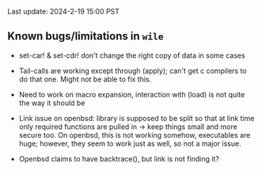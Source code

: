 Last update: 2024-2-19 15:00 PST

## Known bugs/limitations in `wile`

* set-car! & set-cdr! don't change the right copy of data in some cases

* Tail-calls are working except through (apply); can't get c compilers
  to do that one. Might not be able to fix this.

* Need to work on macro expansion, interaction with (load) is not
  quite the way it should be

* Link issue on openbsd: library is supposed to be split so that at
  link time only required functions are pulled in -> keep things small
  and more secure too. On openbsd, this is not working somehow,
  executables are huge; however, they seem to work just as well, so
  not a major issue.

* Openbsd claims to have backtrace(), but link is not finding it?
